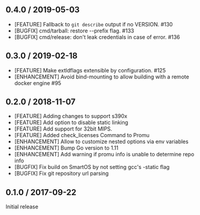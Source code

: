 ## 0.4.0 / 2019-05-03

* [FEATURE] Fallback to `git describe` output if no VERSION. #130
* [BUGFIX] cmd/tarball: restore --prefix flag. #133
* [BUGFIX] cmd/release: don't leak credentials in case of error. #136

## 0.3.0 / 2019-02-18

* [FEATURE] Make extldflags extensible by configuration. #125
* [ENHANCEMENT] Avoid bind-mounting to allow building with a remote docker engine #95

## 0.2.0 / 2018-11-07

* [FEATURE] Adding changes to support s390x
* [FEATURE] Add option to disable static linking
* [FEATURE] Add support for 32bit MIPS.
* [FEATURE] Added check_licenses Command to Promu
* [ENHANCEMENT] Allow to customize nested options via env variables
* [ENHANCEMENT] Bump Go version to 1.11
* [ENHANCEMENT] Add warning if promu info is unable to determine repo info
* [BUGFIX] Fix build on SmartOS by not setting gcc's -static flag
* [BUGFIX] Fix git repository url parsing

## 0.1.0 / 2017-09-22

Initial release
